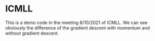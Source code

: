 # ICMLL
This is a demo code in the meeting 8/10/2021 of ICMLL.
We can see obviously the difference of the gradient descent with momentum and without gradient descent.
